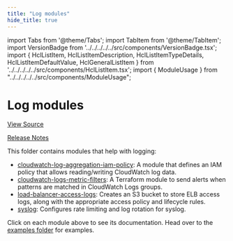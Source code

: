 ```yaml
---
title: "Log modules"
hide_title: true
---
```


import Tabs from '@theme/Tabs';
import TabItem from '@theme/TabItem';
import VersionBadge from '../../../../../src/components/VersionBadge.tsx';
import { HclListItem, HclListItemDescription, HclListItemTypeDetails, HclListItemDefaultValue, HclGeneralListItem } from '../../../../../src/components/HclListItem.tsx';
import { ModuleUsage } from "../../../../../src/components/ModuleUsage";

<VersionBadge repoTitle="AWS Monitoring Modules" version="1.0.0" lastModifiedVersion="0.36.25"/>

# Log modules

<a href="https://github.com/gruntwork-io/terraform-aws-monitoring/tree/v1.0.0/modules/logs" className="link-button" title="View the source code for this module in GitHub.">View Source</a>

<a href="https://github.com/gruntwork-io/terraform-aws-monitoring/releases/tag/v0.36.25" className="link-button" title="Release notes for only versions which impacted this module.">Release Notes</a>

This folder contains modules that help with logging:

*   [cloudwatch-log-aggregation-iam-policy](https://github.com/gruntwork-io/terraform-aws-monitoring/tree/v1.0.0/modules/logs/cloudwatch-log-aggregation-iam-policy): A module that defines
    an IAM policy that allows reading/writing CloudWatch log data.
*   [cloudwatch-logs-metric-filters](https://github.com/gruntwork-io/terraform-aws-monitoring/tree/v1.0.0/modules/logs/cloudwatch-logs-metric-filters): A Terraform module to send alerts when patterns are matched in CloudWatch Logs groups.
*   [load-balancer-access-logs](https://github.com/gruntwork-io/terraform-aws-monitoring/tree/v1.0.0/modules/logs/load-balancer-access-logs): Creates an S3 bucket to store ELB access logs, along with the appropriate access policy and lifecycle rules.
*   [syslog](https://github.com/gruntwork-io/terraform-aws-monitoring/tree/v1.0.0/modules/logs/syslog): Configures rate limiting and log rotation for syslog.

Click on each module above to see its documentation. Head over to the [examples folder](https://github.com/gruntwork-io/terraform-aws-monitoring/tree/v1.0.0/examples) for examples.

<!-- ##DOCS-SOURCER-START
{
  "originalSources": [
    "https://github.com/gruntwork-io/terraform-aws-monitoring/tree/v1.0.0/modules/logs/readme.md",
    "https://github.com/gruntwork-io/terraform-aws-monitoring/tree/v1.0.0/modules/logs/variables.tf",
    "https://github.com/gruntwork-io/terraform-aws-monitoring/tree/v1.0.0/modules/logs/outputs.tf"
  ],
  "sourcePlugin": "module-catalog-api",
  "hash": "28ac3335df0f8271db9a8126ff1b38ab"
}
##DOCS-SOURCER-END -->
